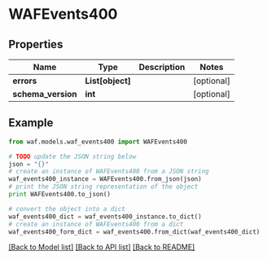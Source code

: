# WAFEvents400


## Properties
Name | Type | Description | Notes
------------ | ------------- | ------------- | -------------
**errors** | **List[object]** |  | [optional] 
**schema_version** | **int** |  | [optional] 

## Example

```python
from waf.models.waf_events400 import WAFEvents400

# TODO update the JSON string below
json = "{}"
# create an instance of WAFEvents400 from a JSON string
waf_events400_instance = WAFEvents400.from_json(json)
# print the JSON string representation of the object
print WAFEvents400.to_json()

# convert the object into a dict
waf_events400_dict = waf_events400_instance.to_dict()
# create an instance of WAFEvents400 from a dict
waf_events400_form_dict = waf_events400.from_dict(waf_events400_dict)
```
[[Back to Model list]](../README.md#documentation-for-models) [[Back to API list]](../README.md#documentation-for-api-endpoints) [[Back to README]](../README.md)


